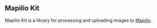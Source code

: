 ## Mapilio Kit

Mapilio Kit is a library for processing and uploading images to [Mapilio](https://www.mapilio.com/).
